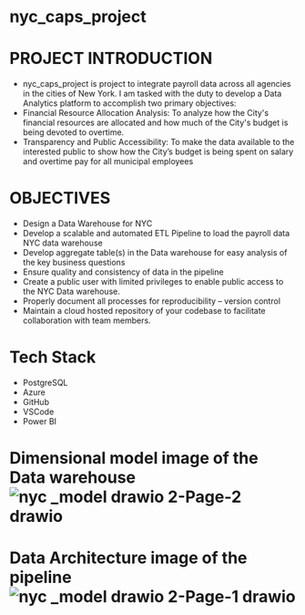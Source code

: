 # nyc_caps_project

# PROJECT INTRODUCTION
- nyc_caps_project is project to integrate payroll data across all agencies in the cities of New York. I am tasked with the duty to develop a Data Analytics platform to accomplish two primary objectives: 
- Financial Resource Allocation Analysis: To analyze how the City's financial resources are allocated and how much of the City's budget is being devoted to overtime.
- Transparency and Public Accessibility: To make the data available to the interested public to show how the City’s budget is being spent on salary and overtime pay for all municipal employees

# OBJECTIVES
- Design a Data Warehouse for NYC 
- Develop a scalable and automated ETL Pipeline to load the payroll data NYC data warehouse 
- Develop aggregate table(s) in the Data warehouse for easy analysis of the key business questions 
- Ensure quality and consistency of data in the pipeline 
- Create a public user with limited privileges to enable public access to the NYC Data warehouse.
- Properly document all  processes for reproducibility – version control 
- Maintain a cloud hosted repository of your codebase to facilitate collaboration with team members.

# Tech Stack
- PostgreSQL
- Azure
- GitHub
- VSCode
- Power BI

# Dimensional model image of the Data warehouse![nyc _model drawio 2-Page-2 drawio](https://github.com/user-attachments/assets/9c161713-0071-41c3-9db8-d61e3568d2fb)

# Data Architecture image of the pipeline ![nyc _model drawio 2-Page-1 drawio](https://github.com/user-attachments/assets/35695c28-229a-4afb-a4cd-d4e29add7ddf)





